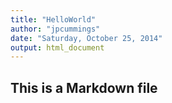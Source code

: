 ```yaml
---
title: "HelloWorld"
author: "jpcummings"
date: "Saturday, October 25, 2014"
output: html_document
---
```


## This is a Markdown file